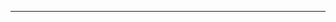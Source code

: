 <!--
CO_OP_TRANSLATOR_METADATA:
{
  "original_hash": "661bbc8e2592ebbb96aa84b1462f5755",
  "translation_date": "2025-08-28T20:35:54+00:00",
  "source_file": "03-Core-Generative-AI-Techniques/README.md",
  "language_code": "ar"
}
-->


---


